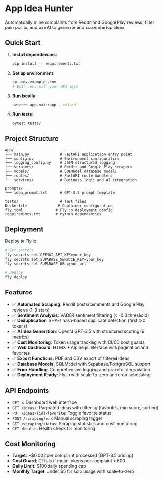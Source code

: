 # App Idea Hunter

Automatically mine complaints from Reddit and Google Play reviews, filter pain points, and use AI to generate and score startup ideas.

## Quick Start

1. **Install dependencies**:
   ```bash
   pip install -r requirements.txt
   ```

2. **Set up environment**:
   ```bash
   cp .env.example .env
   # Edit .env with your API keys
   ```

3. **Run locally**:
   ```bash
   uvicorn app.main:app --reload
   ```

4. **Run tests**:
   ```bash
   pytest tests/
   ```

## Project Structure

```
app/
├── main.py              # FastAPI application entry point
├── config.py            # Environment configuration
├── logging_config.py    # JSON structured logging
├── scrapers/            # Reddit and Google Play scrapers
├── models/              # SQLModel database models
├── routes/              # FastAPI route handlers
└── services/            # Business logic and AI integration

prompts/
└── idea_prompt.txt      # GPT-3.5 prompt template

tests/                   # Test files
Dockerfile              # Container configuration
fly.toml               # Fly.io deployment config
requirements.txt       # Python dependencies
```

## Deployment

Deploy to Fly.io:

```bash
# Set secrets
fly secrets set OPENAI_API_KEY=your_key
fly secrets set SUPABASE_SERVICE_KEY=your_key
fly secrets set SUPABASE_URL=your_url

# Deploy
fly deploy
```

## Features

- ✅ **Automated Scraping**: Reddit posts/comments and Google Play reviews (1-3 stars)
- ✅ **Sentiment Analysis**: VADER sentiment filtering (< -0.3 threshold)
- ✅ **Deduplication**: SHA-1 hash-based duplicate detection (first 120 tokens)
- ✅ **AI Idea Generation**: OpenAI GPT-3.5 with structured scoring (6 metrics)
- ✅ **Cost Monitoring**: Token usage tracking with CI/CD cost guards
- ✅ **Web Dashboard**: HTMX + Alpine.js interface with pagination and favorites
- ✅ **Export Functions**: PDF and CSV export of filtered ideas
- ✅ **Database Models**: SQLModel with Supabase/PostgreSQL support
- ✅ **Error Handling**: Comprehensive logging and graceful degradation
- ✅ **Deployment Ready**: Fly.io with scale-to-zero and cron scheduling

## API Endpoints

- `GET /`: Dashboard web interface
- `GET /ideas/`: Paginated ideas with filtering (favorites, min score, sorting)
- `PUT /ideas/{id}/favorite`: Toggle favorite status
- `POST /scraping/run`: Manual scraping trigger
- `GET /scraping/status`: Scraping statistics and cost monitoring
- `GET /health`: Health check for monitoring

## Cost Monitoring

- **Target**: ~$0.002 per complaint processed (GPT-3.5 pricing)
- **Cost Guard**: CI fails if mean tokens per complaint > 600
- **Daily Limit**: $100 daily spending cap
- **Monthly Target**: Under $5 for solo usage with scale-to-zero